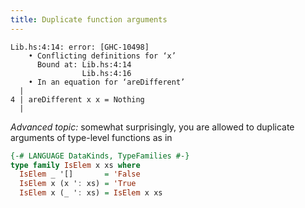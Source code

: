 ```yaml
---
title: Duplicate function arguments
---
```


```
Lib.hs:4:14: error: [GHC-10498]
    • Conflicting definitions for ‘x’
      Bound at: Lib.hs:4:14
                Lib.hs:4:16
    • In an equation for ‘areDifferent’
  |
4 | areDifferent x x = Nothing
  |
```

*Advanced topic:* somewhat surprisingly, you are allowed
to duplicate arguments of type-level functions as in

```haskell
{-# LANGUAGE DataKinds, TypeFamilies #-}
type family IsElem x xs where
  IsElem _ '[]       = 'False
  IsElem x (x ': xs) = 'True
  IsElem x (_ ': xs) = IsElem x xs
```
